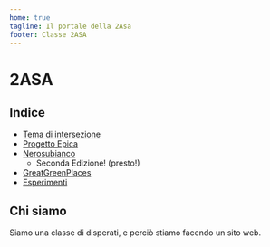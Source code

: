```yaml
---
home: true
tagline: Il portale della 2Asa
footer: Classe 2ASA
---
```


# 2ASA

## Indice

* [Tema di intersezione](/intersezione/)
* [Progetto Epica](/epica/)
* [Nerosubianco](https://nerosubianco.ga)
  * Seconda Edizione! (presto!)
* [GreatGreenPlaces](/ggp/)
* [Esperimenti](/esperimenti/)

## Chi siamo

Siamo una classe di disperati, e perciò stiamo facendo un sito web.
